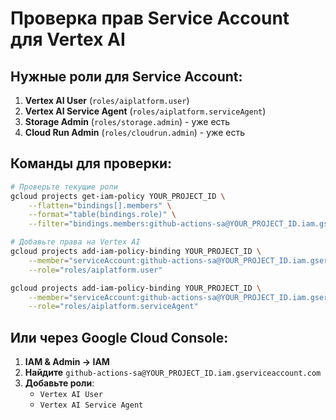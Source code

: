 # Проверка прав Service Account для Vertex AI

## Нужные роли для Service Account:

1. **Vertex AI User** (`roles/aiplatform.user`)
2. **Vertex AI Service Agent** (`roles/aiplatform.serviceAgent`)
3. **Storage Admin** (`roles/storage.admin`) - уже есть
4. **Cloud Run Admin** (`roles/cloudrun.admin`) - уже есть

## Команды для проверки:

```bash
# Проверьте текущие роли
gcloud projects get-iam-policy YOUR_PROJECT_ID \
    --flatten="bindings[].members" \
    --format="table(bindings.role)" \
    --filter="bindings.members:github-actions-sa@YOUR_PROJECT_ID.iam.gserviceaccount.com"

# Добавьте права на Vertex AI
gcloud projects add-iam-policy-binding YOUR_PROJECT_ID \
    --member="serviceAccount:github-actions-sa@YOUR_PROJECT_ID.iam.gserviceaccount.com" \
    --role="roles/aiplatform.user"

gcloud projects add-iam-policy-binding YOUR_PROJECT_ID \
    --member="serviceAccount:github-actions-sa@YOUR_PROJECT_ID.iam.gserviceaccount.com" \
    --role="roles/aiplatform.serviceAgent"
```

## Или через Google Cloud Console:

1. **IAM & Admin → IAM**
2. **Найдите** `github-actions-sa@YOUR_PROJECT_ID.iam.gserviceaccount.com`
3. **Добавьте роли**:
   - `Vertex AI User`
   - `Vertex AI Service Agent`
